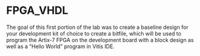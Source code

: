 # FPGA_VHDL
The goal of this first portion of the lab was to create a baseline design for your development kit of choice to create a bitfile, which will be used to program the Artix-7 FPGA on the development board with a block design as well as a “Hello World” program in Vitis IDE. 
